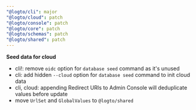 ```yaml
---
"@logto/cli": major
"@logto/cloud": patch
"@logto/console": patch
"@logto/core": patch
"@logto/schemas": patch
"@logto/shared": patch
---
```


**Seed data for cloud**

- cli!: remove `oidc` option for `database seed` command as it's unused
- cli: add hidden `--cloud` option for `database seed` command to init cloud data
- cli, cloud: appending Redirect URIs to Admin Console will deduplicate values before update
- move `UrlSet` and `GlobalValues` to `@logto/shared`

